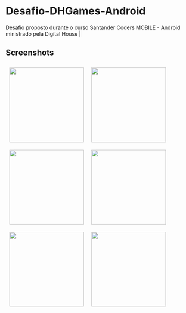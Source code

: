 # Desafio-DHGames-Android

Desafio proposto durante o curso Santander Coders MOBILE - Android ministrado pela Digital House  |

## Screenshots

<img src="https://i.imgur.com/oIEviDm.jpg" align="left"
width="200" hspace="10" vspace="10">

<img src="https://i.imgur.com/R53CIcE.jpg" align="left"
width="200" hspace="10" vspace="10">

<img src="https://i.imgur.com/lhLecKw.jpg" align="left"
width="200" hspace="10" vspace="10">

<img src="https://i.imgur.com/ClUyZBN.jpg" align="left"
width="200" hspace="10" vspace="10">

<img src="https://i.imgur.com/s5d6mUJ.jpg" align="left"
width="200" hspace="10" vspace="10">

<img src="https://i.imgur.com/S166QQN.jpg" align="left"
width="200" hspace="10" vspace="10">
